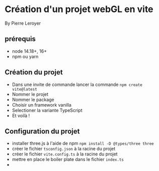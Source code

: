 # Création d'un projet webGL en vite

By Pierre Leroyer

## prérequis

- node 14.18+, 16+
- npm ou yarn

## Création du projet

- Dans une invite de commande lancer la commande `npm create vite@latest`
- Nommer le projet
- Nommer le package
- Choisir un framework vanilla
- Selectioner la variante TypeScript
- Et voilà !

## Configuration du projet

- installer three.js à l'aide de npm `npm install -D @types/three three`
- créer le fichier `tsconfig.json` à la racine du projet
- créer le fichier `vite.config.ts` à la racine du projet
- mettre en place le boiler plate dans le fichier `index.ts`
- 